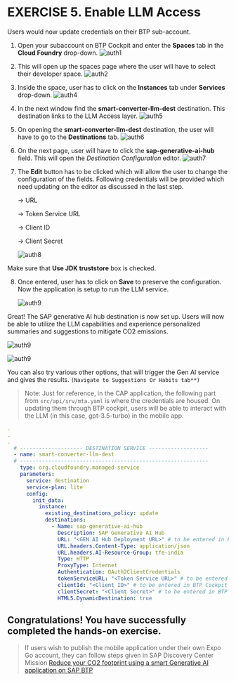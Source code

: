 # EXERCISE 5. Enable LLM Access

Users would now update credentials on their BTP sub-account.

1. Open your subaccount on BTP Cockpit and enter the **Spaces** tab in the **Cloud Foundry** drop-down.
![auth1](../assets/auth_1.png)

2. This will open up the spaces page where the user will have to select their developer space.
![auth2](../assets/auth_2.png)

3. Inside the space, user has to click on the **Instances** tab under **Services** drop-down.
![auth4](../assets/auth_4.png)

4. In the next window find the **smart-converter-llm-dest** destination. This destination links to the LLM Access layer. 
![auth5](../assets/auth_5.png)

5. On opening the **smart-converter-llm-dest** destination, the user will have to go to the **Destinations** tab.
![auth6](../assets/auth_6.png)

6. On the next page, user will have to click the **sap-generative-ai-hub** field. This will open the _Destination Configuration_ editor. 
![auth7](../assets/auth_7.png)

7. The **Edit** button has to be clicked which will allow the user to change the configuration of the fields. Following credentials will be provided which need updating on the editor as discussed in the last step.
   
   -> URL
   
   -> Token Service URL
   
   -> Client ID
   
   -> Client Secret
   
    ![auth8](../assets/auth_8.png)

Make sure that **Use JDK truststore** box is checked. 

8. Once entered, user has to click on **Save** to preserve the configuration. Now the application is setup to run the LLM service.

    ![auth9](../assets/auth_9.png)


Great! The SAP generative AI hub destination is now set up. Users will now be able to utilize the LLM capabilities and experience personalized summaries and suggestions to mitigate CO2 emissions.

  ![auth9](../assets/genaisummarize.png)  

  ![auth9](../assets/genairesults.png) 

You can also try various other options, that will trigger the Gen AI service and gives the results. `(Navigate to Suggestions Or Habits tab**)`


>Note: Just for reference, in the CAP application, the following part from `src/api/srv/mta.yaml` is where the credentials are housed. On updating them through BTP cockpit, users will be able to interact with the LLM (in this case, gpt-3.5-turbo) in the mobile app.

```yaml
.
.
.
  # -------------------- DESTINATION SERVICE -------------------
  - name: smart-converter-llm-dest
  # ------------------------------------------------------------
    type: org.cloudfoundry.managed-service
    parameters:
      service: destination
      service-plan: lite
      config:
        init_data:
          instance:
            existing_destinations_policy: update
            destinations:
              - Name: sap-generative-ai-hub
                Description: SAP Generative AI Hub
                URL: "<GEN AI Hub Deployment URL>" # to be entered in BTP Cockpit
                URL.headers.Content-Type: application/json
                URL.headers.AI-Resource-Group: tfe-india
                Type: HTTP
                ProxyType: Internet
                Authentication: OAuth2ClientCredentials
                tokenServiceURL: "<Token Service URL>" # to be entered in BTP Cockpit
                clientId: "<Client ID>" # to be entered in BTP Cockpit
                clientSecret: "<Client Secret>" # to be entered in BTP Cockpit
                HTML5.DynamicDestination: true
```

## Congratulations! You have successfully completed the hands-on exercise.

> If users wish to publish the mobile application under their own Expo Go account, they can follow steps given in SAP Discovery Center Mission [Reduce your CO2 footprint using a smart Generative AI application on SAP BTP](https://discovery-center.cloud.sap/protected/index.html#/missiondetail/4264/4522/)

